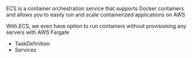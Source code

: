 ECS is a container orchestration service that supports Docker containers and allows you to easily run and scale containerized applications on AWS


With ECS, we even have option to run containers without provisioning any servers with AWS Fargate

* TaskDefinition
* Services
